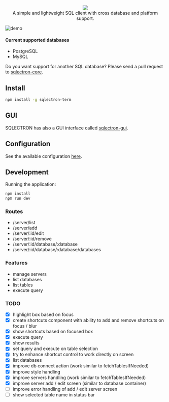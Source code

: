 <p align="center">
  <img src="https://sqlectron.github.io/logos/logo-512.png">
  <br />
  A simple and lightweight SQL client with cross database and platform support.
</p>

![demo](https://sqlectron.github.io/demos/sqlectron-demo-term-v1.0.0.gif)

#### Current supported databases
* PostgreSQL
* MySQL

Do you want support for another SQL database? Please send a pull request to [sqlectron-core](https://github.com/sqlectron/sqlectron-core).

## Install

```bash
npm install -g sqlectron-term
```

## GUI

SQLECTRON has also a GUI interface called [sqlectron-gui](https://github.com/sqlectron/sqlectron-gui).

## Configuration

See the available configuration [here](https://github.com/sqlectron/sqlectron-core#configuration).

## Development

Running the application:

```bash
npm install
npm run dev
```

### Routes

- /server/list
- /server/add
- /server/:id/edit
- /server/:id/remove
- /server/:id/database/:database
- /server/:id/database/:database/databases

### Features

- manage servers
- list databases
- list tables
- execute query

### TODO

- [x] highlight box based on focus
- [x] create shortcuts component with ability to add and remove shortcuts on focus / blur
- [x] show shortcuts based on focused box
- [x] execute query
- [x] show results
- [x] set query and execute on table selection
- [x] try to enhance shortcut control to work directly on screen
- [x] list databases
- [x] improve db connect action (work similar to fetchTablesIfNeeded)
- [x] improve style handling
- [x] improve servers handling (work similar to fetchTablesIfNeeded)
- [x] improve server add / edit screen (similar to database container)
- [ ] improve error handling of add / edit server screen
- [ ] show selected table name in status bar
